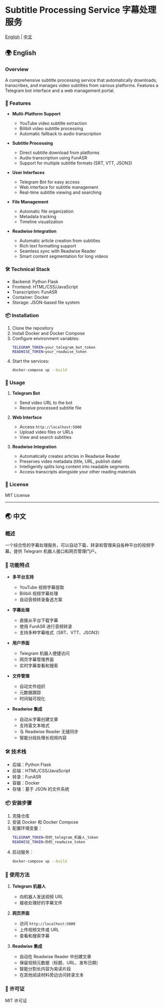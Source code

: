 # Subtitle Processing Service 字幕处理服务

[English](#english) | [中文](#chinese)

<a name="english"></a>
## 🌍 English

### Overview
A comprehensive subtitle processing service that automatically downloads, transcribes, and manages video subtitles from various platforms. Features a Telegram bot interface and a web management portal.

### 🚀 Features
- **Multi-Platform Support**
  - YouTube video subtitle extraction
  - Bilibili video subtitle processing
  - Automatic fallback to audio transcription
  
- **Subtitle Processing**
  - Direct subtitle download from platforms
  - Audio transcription using FunASR
  - Support for multiple subtitle formats (SRT, VTT, JSON3)
  
- **User Interfaces**
  - Telegram Bot for easy access
  - Web interface for subtitle management
  - Real-time subtitle viewing and searching
  
- **File Management**
  - Automatic file organization
  - Metadata tracking
  - Timeline visualization

- **Readwise Integration**
  - Automatic article creation from subtitles
  - Rich text formatting support
  - Seamless sync with Readwise Reader
  - Smart content segmentation for long videos

### 🛠️ Technical Stack
- Backend: Python Flask
- Frontend: HTML/CSS/JavaScript
- Transcription: FunASR
- Container: Docker
- Storage: JSON-based file system

### 📦 Installation
1. Clone the repository
2. Install Docker and Docker Compose
3. Configure environment variables:
   ```bash
   TELEGRAM_TOKEN=your_telegram_bot_token
   READWISE_TOKEN=your_readwise_token
   ```
4. Start the services:
   ```bash
   docker-compose up --build
   ```

### 🔧 Usage
1. **Telegram Bot**
   - Send video URL to the bot
   - Receive processed subtitle file
   
2. **Web Interface**
   - Access `http://localhost:5000`
   - Upload video files or URLs
   - View and search subtitles

3. **Readwise Integration**
   - Automatically creates articles in Readwise Reader
   - Preserves video metadata (title, URL, publish date)
   - Intelligently splits long content into readable segments
   - Access transcripts alongside your other reading materials

### 📝 License
MIT License

---

<a name="chinese"></a>
## 🌏 中文

### 概述
一个综合性的字幕处理服务，可以自动下载、转录和管理来自各种平台的视频字幕。提供 Telegram 机器人接口和网页管理门户。

### 🚀 功能特点
- **多平台支持**
  - YouTube 视频字幕提取
  - Bilibili 视频字幕处理
  - 自动音频转录备选方案
  
- **字幕处理**
  - 直接从平台下载字幕
  - 使用 FunASR 进行音频转录
  - 支持多种字幕格式（SRT、VTT、JSON3）
  
- **用户界面**
  - Telegram 机器人便捷访问
  - 网页字幕管理界面
  - 实时字幕查看和搜索
  
- **文件管理**
  - 自动文件组织
  - 元数据跟踪
  - 时间轴可视化

- **Readwise 集成**
  - 自动从字幕创建文章
  - 支持富文本格式
  - 与 Readwise Reader 无缝同步
  - 智能分段处理长视频内容

### 🛠️ 技术栈
- 后端：Python Flask
- 前端：HTML/CSS/JavaScript
- 转录：FunASR
- 容器：Docker
- 存储：基于 JSON 的文件系统

### 📦 安装步骤
1. 克隆仓库
2. 安装 Docker 和 Docker Compose
3. 配置环境变量：
   ```bash
   TELEGRAM_TOKEN=你的_telegram_机器人_token
   READWISE_TOKEN=你的_readwise_token
   ```
4. 启动服务：
   ```bash
   docker-compose up --build
   ```

### 🔧 使用方法
1. **Telegram 机器人**
   - 向机器人发送视频 URL
   - 接收处理好的字幕文件
   
2. **网页界面**
   - 访问 `http://localhost:5000`
   - 上传视频文件或 URL
   - 查看和搜索字幕

3. **Readwise 集成**
   - 自动在 Readwise Reader 中创建文章
   - 保留视频元数据（标题、URL、发布日期）
   - 智能分割长内容为易读片段
   - 在其他阅读材料旁边访问转录文本

### 📝 许可证
MIT 许可证

